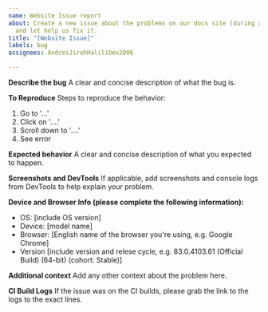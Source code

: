 ```yaml
---
name: Website Issue report
about: Create a new issue about the problems on our docs site (during and after build)
  and let help us fix it.
title: "[Website Issue]"
labels: bug
assignees: AndreiJirohHaliliDev2006

---
```


**Describe the bug**
A clear and concise description of what the bug is.

**To Reproduce**
Steps to reproduce the behavior:

1. Go to '...'
2. Click on '....'
3. Scroll down to '....'
4. See error

**Expected behavior**
A clear and concise description of what you expected to happen.

**Screenshots and DevTools**
If applicable, add screenshots and console logs from DevTools to help explain your problem.

**Device and Browser Info (please complete the following information):**

 - OS: [include OS version]
 - Device: [model name]
 - Browser: [English name of the browser you're using, e.g. Google Chrome]
 - Version [include version and relese cycle, e.g. 83.0.4103.61 (Official Build) (64-bit) (cohort: Stable)]

**Additional context**
Add any other context about the problem here.

**CI Build Logs** If the issue was on the CI builds, please grab the link to the logs to the exact lines.
